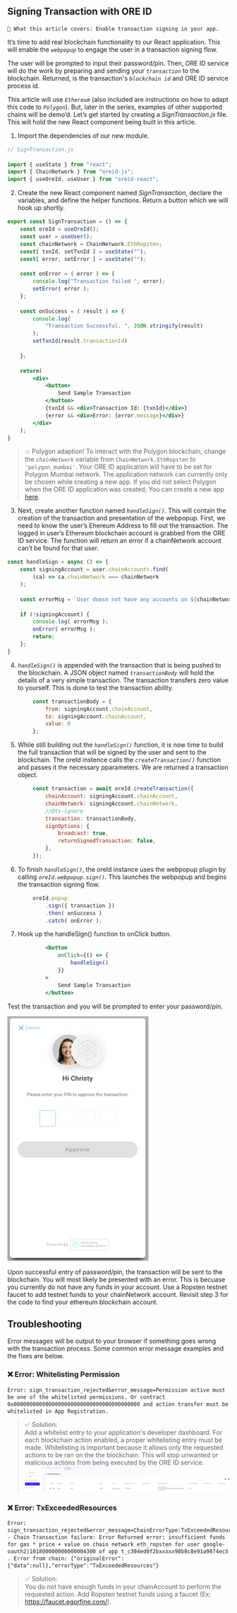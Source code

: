 ## Signing Transaction with ORE ID

```text
📢 What this article covers: Enable transaction signing in your app.
```

It’s time to add real blockchain functionality to our React application.  This will enable the *```webpopup```* to engage the user in a transaction signing flow.  

The user will be prompted to input their password/pin.  Then, ORE ID service will do the work by preparing and sending your *```transaction```* to the blockchain.  Returned, is the transaction's *```blockchain id```* and ORE ID service process id.  

This article will use *```Ethereum```* (also included are instructions on how to adapt this code to *```Polygon```*). But, later in the series, examples of other supported chains will be demo’d.  Let’s get started by creating a *SignTransaction.js* file.  This will hold the new React component being built in this article.

1. Import the dependencies of our new module.

```jsx
// SignTransaction.js

import { useState } from "react";
import { ChainNetwork } from "oreid-js";
import { useOreId, useUser } from "oreid-react";
```

2. Create the new React component named *SignTransaction*, declare the variables, and define the helper functions.  Return a button which we will hook up shortly.

```jsx
export const SignTransaction = () => {
    const oreId = useOreId();
    const user = useUser();
    const chainNetwork = ChainNetwork.EthRopsten;
    const[ txnId, setTxnId ] = useState("");
    const[ error, setError ] = useState("");

    const onError = ( error ) => {
        console.log("Transaction failed ", error);
        setError( error );
    };

    const onSuccess = ( result ) => {
        console.log( 
            "Transaction Successful. ", JSON.stringify(result)
        );
        setTxnId(result.transactionId)

    };

	return(
        <div>
            <button>
                Send Sample Transaction
            </button>
            {txnId && <div>Transaction Id: {txnId}</div>}
            {error && <div>Error: {error.message}</div>}
        </div>
    );
}
```
> 💥 Polygon adaption!  To interact with the Polygon blockchain, change the *```chainNetwork```* variable from ```ChainNetwork.EthRopsten``` to ```'polygon_mumbai'```.  Your ORE ID application will have to be set for Polygon Mumbai network.  The application network can currently only be chosen while creating a new app.  If you did not select Polygon when the ORE ID application was created;  You can create a new app [here](https://oreid.io/developer/new-app).

3. Next, create another function named *```handleSign()```.* This will contain the creation of the transaction and presentation of the webpopup. First, we need to know the user’s Ehereum Address to fill out the transaction. The logged in user’s Ethereum blockchain account is grabbed from the ORE ID service.  The function will return an error if a chainNetwork account can’t be found for that user.

```jsx
const handleSign = async () => {
    const signingAccount = user.chainAccounts.find(
        (ca) => ca.chainNetwork === chainNetwork
    );
    
    const errorMsg = `User doesn not have any accounts on ${chainNetwork}`;
    
    if (!signingAccount) {
        console.log( errorMsg );
        onError( errorMsg );
        return;
    };
}
```

4. *```handleSign()```* is appended with the transaction that is being pushed to the blockchain.  A JSON object named *```transactionBody```* will hold the details of a very simple transaction.  The transaction transfers zero value to yourself.  This is done to test the transaction ability.

```jsx
        const transactionBody = {
            from: signingAccount.chainAccount,
            to: signingAccount.chainAccount,
            value: 0
        };
```

5. While still building out the *```handleSign()```* function, it is now time to build the full transaction that will be signed by the user and sent to the blockchain.   The oreId instence calls the *``createTransaction()``* function and passes it the necessary pparameters.  We are returned a transaction object.

```jsx
        const transaction = await oreId.createTransaction({
            chainAccount: signingAccount.chainAccount,
            chainNetwork: signingAccount.chainNetwork,
            //@ts-ignore
            transaction: transactionBody,
            signOptions: {
                broadcast: true,
                returnSignedTransaction: false,
            },
        });
```

6. To finish *```handleSign()```*, the oreId instance uses the webpopup plugin by calling *```oreId.webpopup.sign()```*.  This launches the webpopup and begins the transaction signing flow. 

```jsx
        oreId.popup
            .sign({ transaction })
            .then( onSuccess )
            .catch( onError );
```

7. Hook up the handleSign() function to onClick button.

```jsx
            <button
                onClick={() => {
                    handleSign()
                }}
            >
                Send Sample Transaction
            </button>
```


Test the transaction and you will be prompted to enter your password/pin.

![Sign Prompt](./sign_prompt.png)


Upon successful entry of password/pin, the transaction will be sent to the blockchain.  You will most likely be presented with an error.  This is becuase you currently do not have any funds in your account.  Use a Ropsten testnet faucet to add testnet funds to your chainNetwork account. Revisit step 3 for the code to find your ethereum blockchain account.

## Troubleshooting

Error messages will be output to your browser if something goes wrong with the transaction process.  Some common error message examples and the fixes are below.

### ❌ Error: Whitelisting Permission

```text
Error: sign_transaction_rejected&error_message=Permission active must be one of the whitelisted permissions. Or contract 0x0000000000000000000000000000000000000000 and action transfer must be whitelisted in App Registration.
```
> ✅ Solution:<br/>
  Add a whitelist entry to your application's developer dashboard.  For each blockchain action enabled, a proper whitelisting entry must be made.  Whitelisting is important because it allows only the requested actions to be ran on the the blockchain.  This will stop unwanted or malicious actions from being executed by the ORE ID service.
![Whitelist Entry Example](./whitelist_entry.png)


### ❌ Error: TxExceededResources

```text
Error: sign_transaction_rejected&error_message=ChainErrorType:TxExceededResources - Chain Transaction failure: Error Returned error: insufficient funds for gas * price + value on chain network eth_ropsten for user google-oauth2|101800000000000004300 of app t_c304ed0f2bxxxxx98b8c8e91a9874ec5 . Error from chain: {"originalError":{"data":null},"errorType":"TxExceededResources"}
```

> ✅ Solution: <br />
You do not have enough funds in your chainAccount to perform the requested action.  Add Ropsten testnet funds using a faucet (Ex: https://faucet.egorfine.com/).